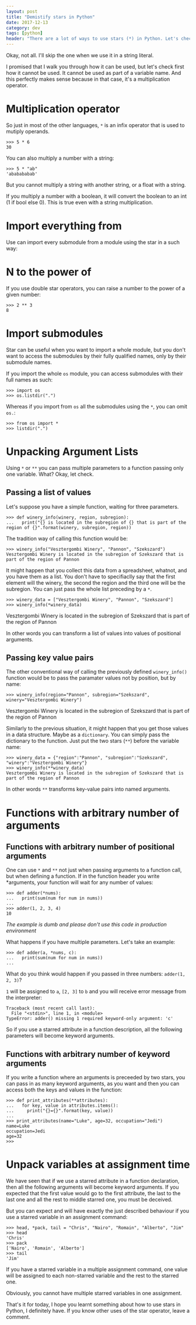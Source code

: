 ```yaml
---
layout: post
title: "Demistify stars in Python"
date: 2017-12-13
category: dev
tags: [python]
header: "There are a lot of ways to use stars (*) in Python. Let's check all these possibilities."
---
```

Okay, not all. I'll skip the one when we use it in a string literal.

I promised that I walk you through how it can be used, but let's check first how it cannot be used. It cannot be used as part of a variable name. And this perfectly makes sense because in that case, it's a multiplication operator.

# Multiplication operator

So just in most of the other languages, `*` is an infix operator that is used to mutiply operands.

```
>>> 5 * 6
30
```

You can also multiply a number with a string:

```
>>> 5 * "ab"
'ababababab'
```

But you cannot multiply a string with another string, or a float with a string.

If you multiply a number with a boolean, it will convert the boolean to an int (1 if bool else 0). This is true even with a string multiplication.

# Import everything from

Use can import every submodule from a module using the star in a such way:

# N to the power of

If you use double star operators, you can raise a number to the power of a given number:

```
>>> 2 ** 3
8
```

# Import submodules

Star can be useful when you want to import a whole module, but you don't want to access the submodules by their fully qualified names, only by their submodule names.

If you import the whole `os` module, you can access submodules with their full names as such:

```
>>> import os
>>> os.listdir(".")
``` 

Whereas if you import from `os` all the submodules using the `*`, you can omit `os.`:


```
>>> from os import *
>>> listdir(".")
```

# Unpacking Argument Lists

Using `*` or `**` you can pass multiple parameters to a function passing only one variable. What? Okay, let check.

## Passing a list of values

Let's suppose you have a simple function, waiting for three parameters. 

```
>>> def winery_info(winery, region, subregion):
...   print("{} is located in the subregion of {} that is part of the region of {}".format(winery, subregion, region))
```

The tradition way of calling this function would be:
```
>>> winery_info("Vesztergombi Winery", "Pannon", "Szekszard")
Vesztergombi Winery is located in the subregion of Szekszard that is part of the region of Pannon

```

It might happen that you collect this data from a spreadsheet, whatnot, and you have them as a list. You don't have to specifiaclly say that the first element will the winery, the second the region and the third one will be the subregion. You can just pass the whole list preceding by a `*`.

```
>>> winery_data = ["Vesztergombi Winery", "Pannon", "Szekszard"]
>>> winery_info(*winery_data)
```
Vesztergombi Winery is located in the subregion of Szekszard that is part of the region of Pannon

In other words you can transform a list of values into values of positional arguments.

## Passing key value pairs

The other conventional way of calling the previously defined `winery_info()` function would be to pass the paramater values not by position, but by name:

```
>>> winery_info(region="Pannon", subregion="Szekszard", winery="Vesztergombi Winery")
```

Vesztergombi Winery is located in the subregion of Szekszard that is part of the region of Pannon

Similarly to the previous situation, it might happen that you get those values in a data structure. Maybe as a `dictionary`. You can simply pass the dictionary to the function. Just put the two stars (`**`) before the variable name:

```
>>> winery_data = {"region":"Pannon", "subregion":"Szekszard", "winery":"Vesztergombi Winery"}
>>> winery_info(**winery_data)
Vesztergombi Winery is located in the subregion of Szekszard that is part of the region of Pannon
```

In other words `**` transforms key-value pairs into named arguments.

# Functions with arbitrary number of arguments

## Functions with arbitrary number of positional arguments
One can use `*` and `**` not just when passing arguments to a function call, but when defining a function. If in the function header you write *arguments, your function will wait for any number of values:

```
>>> def adder(*nums):
...   print(sum(num for num in nums))
... 
>>> adder(1, 2, 3, 4)
10

```
_The example is dumb and please don't use this code in production environment_

What happens if you have multiple parameters. Let's take an example:

```
>>> def adder(a, *nums, c):
...   print(sum(num for num in nums))
... 
```

What do you think would happen if you passed in three numbers: `adder(1, 2, 3)`?

`1` will be assigned to `a`, `[2, 3]` to `b` and you will receive error message from the interpreter:

```
Traceback (most recent call last):
  File "<stdin>", line 1, in <module>
TypeError: adder() missing 1 required keyword-only argument: 'c'
```

So if you use a starred attribute in a function description, all the following parameters will become keyword arguments.

## Functions with arbitrary number of keyword arguments

If you write a function where an arguments is preceeded by two stars, you can pass in as many keyword arguments, as you want and then you can access both the keys and values in the function:

```
>>> def print_attributes(**attributes):
...   for key, value in attributes.items():
...     print("{}={}".format(key, value))
... 
>>> print_attributes(name="Luke", age=32, occupation="Jedi")
name=Luke
occupation=Jedi
age=32
>>> 

```

# Unpack variables at assignment time

We have seen that if we use a starred attribute in a function declaration, then all the following arguments will become keyword arguments. If you expected that the first value would go to the first attribute, the last to the last one and all the rest to middle starred one, you must be deceived.

But you can expect and will have exactly the just described behaviour if you use a starred variable in an assignment command:

```
>>> head, *pack, tail = "Chris", "Nairo", "Romain", "Alberto", "Jim" 
>>> head
'Chris'
>>> pack
['Nairo', 'Romain', 'Alberto']
>>> tail
'Jim'
```

If you have a starred variable in a multiple assignment command, one value will be assigned to each non-starred variable and the rest to the starred one.

Obviously, you cannot have multiple starred variables in one assignment.

That's it for today, I hope you learnt something about how to use stars in Python, I definitely have. If you know other uses of the star operator, leave a comment.

